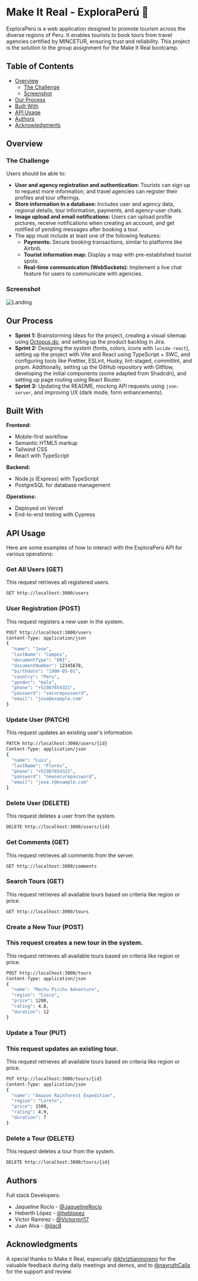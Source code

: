 # Make It Real - ExploraPerú 🧳

ExploraPerú is a web application designed to promote tourism across the diverse regions of Peru. It enables tourists to book tours from travel agencies certified by MINCETUR, ensuring trust and reliability. This project is the solution to the group assignment for the Make It Real bootcamp.

## Table of Contents

- [Overview](#overview)
  - [The Challenge](#the-challenge)
  - [Screenshot](#screenshot)
- [Our Process](#our-process)
- [Built With](#built-with)
- [API Usage](#api-usage)
- [Authors](#authors)
- [Acknowledgments](#acknowledgments)

## Overview

### The Challenge

Users should be able to:

- **User and agency registration and authentication:** Tourists can sign up to request more information, and travel agencies can register their profiles and tour offerings.
- **Store information in a database:** Includes user and agency data, regional details, tour information, payments, and agency-user chats.
- **Image upload and email notifications:** Users can upload profile pictures, receive notifications when creating an account, and get notified of pending messages after booking a tour.
- The app must include at least one of the following features:
  - **Payments:** Secure booking transactions, similar to platforms like Airbnb.
  - **Tourist information map:** Display a map with pre-established tourist spots.
  - **Real-time communication (WebSockets):** Implement a live chat feature for users to communicate with agencies.

### Screenshot

![Landing](./design/landing-explora-peru.jpeg)

## Our Process

- **Sprint 1:** Brainstorming ideas for the project, creating a visual sitemap using [Octopus.do](https://share.octopus.do/embed/ddn3ssxynzh), and setting up the product backlog in Jira.
- **Sprint 2:** Designing the system (fonts, colors, icons with `lucide-react`), setting up the project with Vite and React using TypeScript + SWC, and configuring tools like Prettier, ESLint, Husky, lint-staged, commitlint, and pnpm. Additionally, setting up the GitHub repository with Gitflow, developing the initial components (some adapted from Shadcdn), and setting up page routing using React Router.
- **Sprint 3:** Updating the README, mocking API requests using `json-server`, and improving UX (dark mode, form enhancements).

## Built With

**Frontend:**

- Mobile-first workflow
- Semantic HTML5 markup
- Tailwind CSS
- React with TypeScript

**Backend:**

- Node.js (Express) with TypeScript
- PostgreSQL for database management

**Operations:**

- Deployed on Vercel
- End-to-end testing with Cypress

## API Usage

Here are some examples of how to interact with the ExploraPerú API for various operations:

### Get All Users (GET)

This request retrieves all registered users.

```bash
GET http://localhost:3000/users
```

### User Registration (POST)

This request registers a new user in the system.

```bash
POST http://localhost:3000/users
Content-Type: application/json
{
  "name": "Jose",
  "lastName": "Campos",
  "documentType": "DNI",
  "documentNumber": 12345678,
  "birthdate": "1990-05-01",
  "country": "Peru",
  "gender": "male",
  "phone": "+51987654321",
  "password": "securepassword",
  "email": "jose@example.com"
}
```

### Update User (PATCH)

This request updates an existing user's information.

```bash
PATCH http://localhost:3000/users/{id}
Content-Type: application/json
{
  "name": "Luis",
  "lastName": "Flores",
  "phone": "+51987654321",
  "password": "newsecurepassword",
  "email": "jose.r@example.com"
}
```

### Delete User (DELETE)

This request deletes a user from the system.

```bash
DELETE http://localhost:3000/users/{id}
```

### Get Comments (GET)

This request retrieves all comments from the server.

```bash
GET http://localhost:3000/comments
```

### Search Tours (GET)

This request retrieves all available tours based on criteria like region or price.

```bash
GET http://localhost:3000/tours
```

### Create a New Tour (POST)

### This request creates a new tour in the system.

This request retrieves all available tours based on criteria like region or price.

```bash
POST http://localhost:3000/tours
Content-Type: application/json
{
  "name": "Machu Picchu Adventure",
  "region": "Cusco",
  "price": 1200,
  "rating": 4.8,
  "duration": 12
}
```

### Update a Tour (PUT)

### This request updates an existing tour.

This request retrieves all available tours based on criteria like region or price.

```bash
PUT http://localhost:3000/tours/{id}
Content-Type: application/json
{
  "name": "Amazon Rainforest Expedition",
  "region": "Loreto",
  "price": 1500,
  "rating": 4.9,
  "duration": 7
}
```

### Delete a Tour (DELETE)

This request deletes a tour from the system.

```bash
DELETE http://localhost:3000/tours/{id}
```

## Authors

Full stack Developers:

- Jaqueline Rocio - [@JaquelineRocio](https://github.com/JaquelineRocio)
- Heberth López - [@heblopez](https://github.com/heblopez)
- Victor Ramirez - [@Victormrl17](https://github.com/Victormrl17)
- Juan Alva - [@jlac8](https://github.com/jlac8)

## Acknowledgments

A special thanks to Make it Real, especially [@khriztianmoreno](https://github.com/khriztianmoreno) for the valuable feedback during daily meetings and demos, and to [@nayruthCalla](https://github.com/nayruthCalla) for the support and review.
